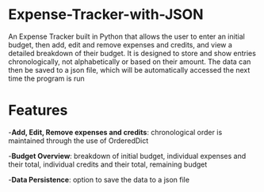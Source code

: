 # Expense-Tracker-with-JSON

An Expense Tracker built in Python that allows the user to enter an initial budget, then add, edit and remove expenses and credits, and view a detailed breakdown of their budget. It is designed to store and show entries chronologically, not alphabetically or based on their amount. The data can then be saved to a json file, which will be automatically accessed the next time the program is run

# Features

-**Add, Edit, Remove expenses and credits**: chronological order is maintained through the use of OrderedDict

-**Budget Overview**: breakdown of initial budget, individual expenses and their total, individual credits and their total, remaining budget

-**Data Persistence**: option to save the data to a json file
